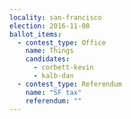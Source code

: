```yaml
---
locality: san-francisco
election: 2016-11-08
ballot_items:
  - contest_type: Office
    name: Things
    candidates:
      - corbett-kevin
      - kalb-dan
  - contest_type: Referendum
    name: "SF tax"
    referendum: ""
---
```

